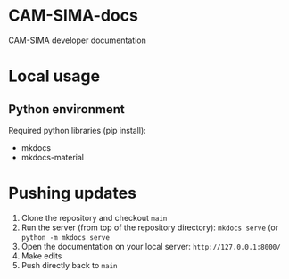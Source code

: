 # CAM-SIMA-docs
CAM-SIMA developer documentation

# Local usage
## Python environment

Required python libraries (pip install):

- mkdocs
- mkdocs-material

# Pushing updates
1. Clone the repository and checkout `main`
2. Run the server (from top of the repository directory): `mkdocs serve` (or `python -m mkdocs serve`
3. Open the documentation on your local server: `http://127.0.0.1:8000/`
4. Make edits
5. Push directly back to `main`
